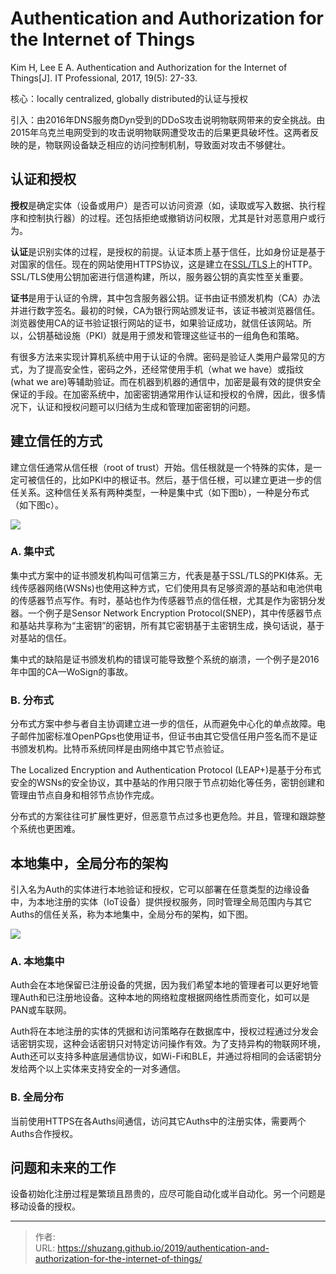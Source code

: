 # Authentication and Authorization for the Internet of Things


Kim H, Lee E A. Authentication and Authorization for the Internet of Things[J]. IT Professional, 2017, 19(5): 27-33.

核心：locally centralized, globally distributed的认证与授权

引入：由2016年DNS服务商Dyn受到的DDoS攻击说明物联网带来的安全挑战。由2015年乌克兰电网受到的攻击说明物联网遭受攻击的后果更具破坏性。这两者反映的是，物联网设备缺乏相应的访问控制机制，导致面对攻击不够健壮。

<!--more-->

## 认证和授权

**授权**是确定实体（设备或用户）是否可以访问资源（如，读取或写入数据、执行程序和控制执行器）的过程。还包括拒绝或撤销访问权限，尤其是针对恶意用户或行为。

**认证**是识别实体的过程，是授权的前提。认证本质上基于信任，比如身份证是基于对国家的信任。现在的网站使用HTTPS协议，这是建立在[SSL/TLS](<https://www.techug.com/post/https-ssl-tls.html>)上的HTTP。SSL/TLS使用公钥加密进行信道构建，所以，服务器公钥的真实性至关重要。

**证书**是用于认证的令牌，其中包含服务器公钥。证书由证书颁发机构（CA）办法并进行数字签名。最初的时候，CA为银行网站颁发证书，该证书被浏览器信任。浏览器使用CA的证书验证银行网站的证书，如果验证成功，就信任该网站。所以，公钥基础设施（PKI）就是用于颁发和管理这些证书的一组角色和策略。

有很多方法来实现计算机系统中用于认证的令牌。密码是验证人类用户最常见的方式，为了提高安全性，密码之外，还经常使用手机（what we have）或指纹(what we are)等辅助验证。而在机器到机器的通信中，加密是最有效的提供安全保证的手段。在加密系统中，加密密钥通常用作认证和授权的令牌，因此，很多情况下，认证和授权问题可以归结为生成和管理加密密钥的问题。

## 建立信任的方式

建立信任通常从信任根（root of trust）开始。信任根就是一个特殊的实体，是一定可被信任的，比如PKI中的根证书。然后，基于信任根，可以建立更进一步的信任关系。这种信任关系有两种类型，一种是集中式（如下图b），一种是分布式（如下图c）。

![](https://ieeexplore.ieee.org/mediastore_new/IEEE/content/media/6294/8057714/8057722/8057722-fig-2-source-small.gif)

### A. 集中式

集中式方案中的证书颁发机构叫可信第三方，代表是基于SSL/TLS的PKI体系。无线传感器网络(WSNs)也使用这种方式，它们使用具有足够资源的基站和电池供电的传感器节点写作。有时，基站也作为传感器节点的信任根，尤其是作为密钥分发器。一个例子是Sensor Network Encryption Protocol(SNEP)，其中传感器节点和基站共享称为“主密钥”的密钥，所有其它密钥基于主密钥生成，换句话说，基于对基站的信任。

集中式的缺陷是证书颁发机构的错误可能导致整个系统的崩溃，一个例子是2016年中国的CA—WoSign的事故。

### B. 分布式

分布式方案中参与者自主协调建立进一步的信任，从而避免中心化的单点故障。电子邮件加密标准OpenPGps也使用证书，但证书由其它受信任用户签名而不是证书颁发机构。比特币系统同样是由网络中其它节点验证。

The Localized Encryption and Authentication Protocol (LEAP+)是基于分布式安全的WSNs的安全协议，其中基站的作用只限于节点初始化等任务，密钥创建和管理由节点自身和相邻节点协作完成。

分布式的方案往往可扩展性更好，但恶意节点过多也更危险。并且，管理和跟踪整个系统也更困难。

## 本地集中，全局分布的架构

引入名为Auth的实体进行本地验证和授权，它可以部署在任意类型的边缘设备中，为本地注册的实体（IoT设备）提供授权服务，同时管理全局范围内与其它Auths的信任关系，称为本地集中，全局分布的架构，如下图。

![](https://ieeexplore.ieee.org/mediastore_new/IEEE/content/media/6294/8057714/8057722/8057722-fig-3-source-small.gif)

### A. 本地集中

Auth会在本地保留已注册设备的凭据，因为我们希望本地的管理者可以更好地管理Auth和已注册地设备。这种本地的网络粒度根据网络性质而变化，如可以是PAN或车联网。

Auth将在本地注册的实体的凭据和访问策略存在数据库中，授权过程通过分发会话密钥实现，这种会话密钥只对特定访问操作有效。为了支持异构的物联网环境，Auth还可以支持多种底层通信协议，如Wi-Fi和BLE，并通过将相同的会话密钥分发给两个以上实体来支持安全的一对多通信。

### B. 全局分布

当前使用HTTPS在各Auths间通信，访问其它Auths中的注册实体，需要两个Auths合作授权。

## 问题和未来的工作

设备初始化注册过程是繁琐且昂贵的，应尽可能自动化或半自动化。另一个问题是移动设备的授权。


---

> 作者:   
> URL: https://shuzang.github.io/2019/authentication-and-authorization-for-the-internet-of-things/  

